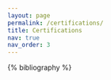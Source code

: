 ```yaml
---
layout: page
permalink: /certifications/
title: Certifications
nav: true
nav_order: 3
---
```


<!-- _pages/publications.md -->
<div class="publications">

{% bibliography %}

</div>